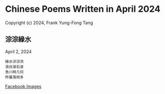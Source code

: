 # Chinese Poems Written in April 2024
Copyright (c) 2024, Frank Yung-Fong Tang

## 淙淙綠水
April 2, 2024 
```
綠水淙淙流
浪白滾石波
急川時几何
昨暮落雨多
```
[Facebook Images](https://www.facebook.com/FrankYFTang/posts/pfbid0m12mep2XYegNuqQvTMwL3j1kBpEB9h8eH2L2DniTNPS2dMjeKRNmHTM576QkniBWl)


